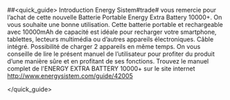##<quick_guide> Introduction
Energy Sistem#trade# vous remercie pour l’achat de cette nouvelle Batterie Portable Energy Extra Battery 10000+. On vous souhaite une bonne utilisation. Cette batterie portable et rechargeable avec 10000mAh de capacité est idéale pour recharger votre smartphone, tablettes, lecteurs multimédia ou d’autres appareils électroniques. Câble intégré. Possibilité de charger 2 appareils en même temps. On vous conseille de lire le présent manuel de l’utilisateur pour profiter du produit d’une manière sûre et en profitant de ses fonctions. Trouvez le manuel complet de l'ENERGY EXTRA BATTERY 10000+ sur le site internet http://www.energysistem.com/guide/42005

</quick_guide>
